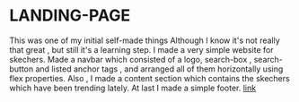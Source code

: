 # LANDING-PAGE

This was one of my initial self-made things 
Although I know it's not really that great , but still it's a learning step.
I made a very simple website for skechers.
Made a navbar which consisted of a logo, search-box , search-button and listed anchor tags , and arranged all of them horizontally using flex properties.
Also , I made a content section which contains the skechers which have been trending lately.
At last I made a simple footer.
[link](https://dinkar30.github.io/LANDING-PAGE/)